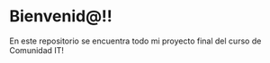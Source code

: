 
# Bienvenid@!! 

En este repositorio se encuentra todo mi proyecto final del curso de Comunidad IT!